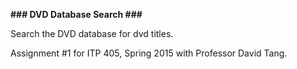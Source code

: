 **### DVD Database Search ###**

Search the DVD database for dvd titles. 

Assignment #1 for ITP 405, Spring 2015 with Professor David Tang.
